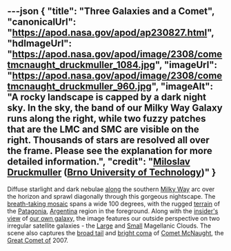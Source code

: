 ---json
{
  "title": "Three Galaxies and a Comet",
  "canonicalUrl": "https://apod.nasa.gov/apod/ap230827.html",
  "hdImageUrl": "https://apod.nasa.gov/apod/image/2308/cometmcnaught_druckmuller_1084.jpg",
  "imageUrl": "https://apod.nasa.gov/apod/image/2308/cometmcnaught_druckmuller_960.jpg",
  "imageAlt": "A rocky landscape is capped by a dark night sky. In the sky, the band of our Milky Way Galaxy runs along the right, while two fuzzy patches that are the LMC and SMC are visible on the right. Thousands of stars are resolved all over the frame. Please see the explanation for more detailed information.",
  "credit": "[Miloslav Druckmuller](http://www.zam.fme.vutbr.cz/~druck/Index.htm) ([Brno University of Technology](https://www.vutbr.cz/en/))"
}
---

Diffuse starlight and dark nebulae [along](https://apod.nasa.gov/apod/ap070222.html) the southern [Milky Way](http://www.milkywaysky.com/) arc over the horizon and sprawl diagonally through this gorgeous nightscape. The [breath-taking mosaic](http://www.zam.fme.vutbr.cz/~druck/Astro/Mcnaugh/3772-84/0-info.htm) spans a wide 100 degrees, with the rugged [terrain](http://maps.google.com/maps?f=q&hl=en&q=S+41%C2%B0+11.34%27,+W+71%C2%B0+32.95%27&layer=&ie=UTF8&om=1&z=8&ll=-41.112469,-71.548462&spn=1.961703,5.537109&t=h&iwloc=addr) of the [Patagonia](https://en.wikipedia.org/wiki/Patagonia), [Argentina](https://en.wikipedia.org/wiki/Argentina) region in the foreground. Along with the [insider's view](https://st.depositphotos.com/1654654/2517/i/950/depositphotos_25176671-stock-photo-cat-looking-through-a-hole.jpg) of [our own galaxy](https://imagine.gsfc.nasa.gov/science/objects/milkyway1.html), the image features our outside perspective on two irregular satellite galaxies - the [Large](https://apod.nasa.gov/apod/ap190905.html) and [Small](https://apod.nasa.gov/apod/ap210105.html) Magellanic Clouds. The scene also captures the [broad tail](https://apod.nasa.gov/apod/ap070201.html) and [bright coma](https://apod.nasa.gov/apod/ap070119.html) of [Comet McNaught](https://apod.nasa.gov/apod/ap131117.html), the [Great Comet of](https://ssd.jpl.nasa.gov/?great_comets) 2007.
